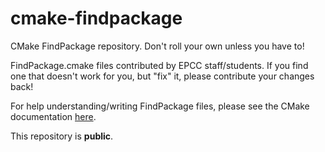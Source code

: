 # cmake-findpackage
CMake FindPackage repository. Don't roll your own unless you have to!

FindPackage.cmake files contributed by EPCC staff/students. If you find one that doesn't work for you, but "fix" it, please contribute your changes back!

For help understanding/writing FindPackage files, please see the CMake documentation [here](https://cmake.org/cmake/help/latest/manual/cmake-developer.7.html#find-modules).

This repository is **public**.
